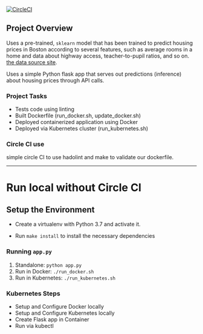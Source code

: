 [![CircleCI](https://circleci.com/gh/SeanBull/udacity-project-4/tree/main.svg?style=svg)](https://circleci.com/gh/SeanBull/udacity-project-4/tree/main)

## Project Overview
Uses a pre-trained, `sklearn` model that has been trained to predict housing prices in Boston according to several features, such as average rooms in a home and data about highway access, teacher-to-pupil ratios, and so on.  [the data source site](https://www.kaggle.com/c/boston-housing). 

Uses a simple Python flask app that serves out predictions (inference) about housing prices through API calls.

### Project Tasks

- Tests code using linting
- Built Dockerfile (run_docker.sh, update_docker.sh)
- Deployed containerized application using Docker
- Deployed via Kubernetes cluster (run_kubernetes.sh)

### Circle CI use
simple circle CI to use hadolint and make to validate our dockerfile.

---

# Run local without Circle CI
## Setup the Environment

- Create a virtualenv with Python 3.7 and activate it.

- Run `make install` to install the necessary dependencies

### Running `app.py`

1. Standalone: `python app.py`
2. Run in Docker: `./run_docker.sh`
3. Run in Kubernetes: `./run_kubernetes.sh`

### Kubernetes Steps

- Setup and Configure Docker locally
- Setup and Configure Kubernetes locally
- Create Flask app in Container
- Run via kubectl
